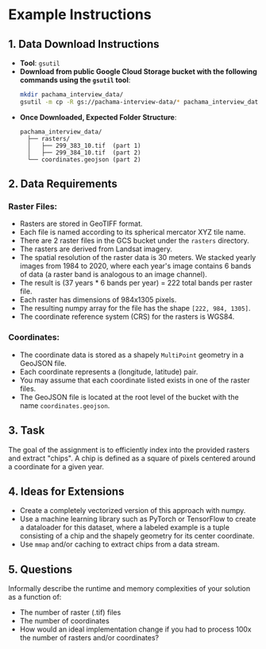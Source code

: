
# Example Instructions

## 1. Data Download Instructions
- **Tool**: `gsutil`
- **Download from public Google Cloud Storage bucket with the following commands using the `gsutil` tool**:
  ```bash
  mkdir pachama_interview_data/
  gsutil -m cp -R gs://pachama-interview-data/* pachama_interview_data/
  ```
- **Once Downloaded, Expected Folder Structure**:
  ```
  pachama_interview_data/
    ├── rasters/
    │   ├── 299_383_10.tif  (part 1)
    │   ├── 299_384_10.tif  (part 2)
    └── coordinates.geojson (part 2)
  ```

## 2. Data Requirements

### Raster Files:
- Rasters are stored in GeoTIFF format.
- Each file is named according to its spherical mercator XYZ tile name.
- There are 2 raster files in the GCS bucket under the `rasters` directory.
- The rasters are derived from Landsat imagery.
- The spatial resolution of the raster data is 30 meters. We stacked yearly images from 1984 to 2020, where each year's image contains 6 bands of data (a raster band is analogous to an image channel).
- The result is (37 years * 6 bands per year) = 222 total bands per raster file.
- Each raster has dimensions of 984x1305 pixels.
- The resulting numpy array for the file has the shape `[222, 984, 1305]`.
- The coordinate reference system (CRS) for the rasters is WGS84.

### Coordinates:
- The coordinate data is stored as a shapely `MultiPoint` geometry in a GeoJSON file.
- Each coordinate represents a (longitude, latitude) pair.
- You may assume that each coordinate listed exists in one of the raster files.
- The GeoJSON file is located at the root level of the bucket with the name `coordinates.geojson`.

## 3. Task
The goal of the assignment is to efficiently index into the provided rasters and extract "chips". A chip is defined as a square of pixels centered around a coordinate for a given year.

## 4. Ideas for Extensions
- Create a completely vectorized version of this approach with numpy.
- Use a machine learning library such as PyTorch or TensorFlow to create a dataloader for this dataset, where a labeled example is a tuple consisting of a chip and the shapely geometry for its center coordinate.
- Use `mmap` and/or caching to extract chips from a data stream.

## 5. Questions
Informally describe the runtime and memory complexities of your solution as a function of:
- The number of raster (.tif) files
- The number of coordinates
- How would an ideal implementation change if you had to process 100x the number of rasters and/or coordinates?
